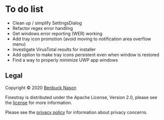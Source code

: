 # To do list

- Clean up / simplify SettingsDialog
- Refactor regex error handling
- Get windows error reporting (WER) working
- Add tray icon promotion (avoid moving to notification area overflow menu)
- Investigate VirusTotal results for installer
- Add option to make tray icons persistent even when window is restored
- Find a way to properly minimize UWP app windows

## Legal

Copyright &copy; 2020 [Benbuck Nason](<https://github.com/benbuck>)

Finestray is distributed under the Apache License, Version 2.0, please see the [license](LICENSE) for more information.

Please see the [privacy policy](PRIVACY.md) for information about privacy concerns.
